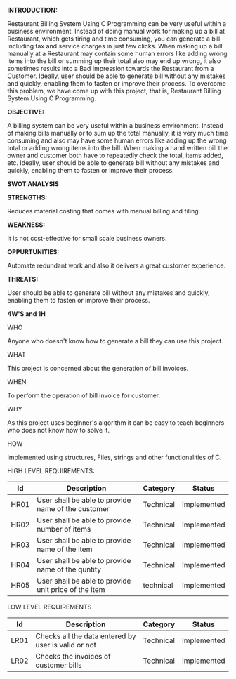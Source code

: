 
**INTRODUCTION:**

Restaurant Billing System Using C Programming can be very useful within a business environment. Instead of doing manual work for making up a bill at Restaurant, which gets tiring and time consuming, you can generate a bill including tax and service charges in just few clicks. When making up a bill manually at a Restaurant may contain some human errors like adding wrong items into the bill or summing up their total also may end up wrong, it also sometimes results into a Bad Impression towards the Restaurant from a Customer. Ideally, user should be able to generate bill without any mistakes and quickly, enabling them to fasten or improve their process. To overcome this problem, we have come up with this project, that is, Restaurant Billing System Using C Programming. 
      
**OBJECTIVE:**

A billing system can be very useful within a business environment. Instead of making bills manually or to sum up the total manually, it is very much time consuming and also may have some human errors like adding up the wrong total or adding wrong items into the bill. When making a hand written bill the owner and customer both have to repeatedly check the total, items added, etc. Ideally, user should be able to generate bill without any mistakes and quickly, enabling them to fasten or improve their process. 
      
 **SWOT ANALYSIS**
      
**STRENGTHS:**

Reduces material costing that comes with manual billing and filing.

**WEAKNESS:**

It is not cost-effective for small scale business owners.

**OPPURTUNITIES:**

Automate redundant work and also it	delivers a great customer experience.

**THREATS:**

User should be able to generate bill without any mistakes and quickly, enabling them to fasten or improve their process.

**4W'S and 1H**

WHO

Anyone who doesn't know how to generate a bill they can use this project.

WHAT

This project is concerned about the generation of bill invoices.

WHEN

To perform the operation of bill invoice for customer.

WHY

As this project uses beginner's algorithm it can be easy to teach beginners who does not know how to solve it.

HOW

Implemented using structures, Files, strings and other functionalities of C.

HIGH LEVEL REQUIREMENTS:

Id       |  Description                           |  Category |  Status
---------|----------------------------------------|-----------|---------
HR01     | User shall be able to provide name of the customer    | Technical | Implemented
HR02     | User shall be able to provide number of items| Technical | Implemented                                 
HR03     | User shall be able to provide name of the item  | Technical | Implemented
HR04     | User shall be able to provide name of the quntity   | Technical | Implemented
HR05     | User shall be able to provide unit price of the item      | technical | Implemented

         
         
LOW LEVEL REQUIREMENTS

Id       |  Description                           |  Category |  Status
---------|----------------------------------------|-----------|---------
LR01     | Checks all the data entered by user is valid or not | Technical | Implemented       
LR02     | Checks the invoices of customer bills  | Technical | Implemented    






           

           
